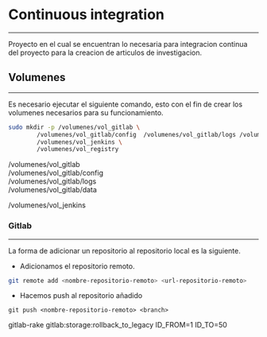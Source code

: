 # Continuous integration 
***
Proyecto en el cual se encuentran lo necesaria para integracion continua del proyecto para la creacion de articulos de investigacion.  
## Volumenes
***
Es necesario ejecutar el siguiente comando, esto con el fin de crear los volumenes necesarios para su funcionamiento.  

```bash
sudo mkdir -p /volumenes/vol_gitlab \
        /volumenes/vol_gitlab/config  /volumenes/vol_gitlab/logs /volumenes/vol_gitlab/data \
        /volumenes/vol_jenkins \
        /volumenes/vol_registry
```
  
/volumenes/vol_gitlab  
/volumenes/vol_gitlab/config  
/volumenes/vol_gitlab/logs  
/volumenes/vol_gitlab/data
  
/volumenes/vol_jenkins  

### Gitlab
***
La forma de adicionar un repositorio al repositorio local es la siguiente.  

- Adicionamos el repositorio remoto.  
```bash
git remote add <nombre-repositorio-remoto> <url-repositorio-remoto> 
```
- Hacemos push al repositorio añadido 
```
git push <nombre-repositorio-remoto> <branch>
```
gitlab-rake gitlab:storage:rollback_to_legacy ID_FROM=1 ID_TO=50
